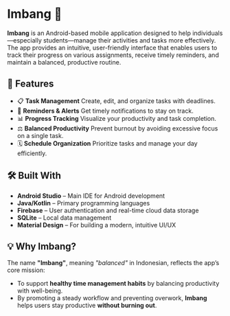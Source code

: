# Imbang 📱

**Imbang** is an Android-based mobile application designed to help individuals—especially students—manage their activities and tasks more effectively. The app provides an intuitive, user-friendly interface that enables users to track their progress on various assignments, receive timely reminders, and maintain a balanced, productive routine.

## 🚀 Features

- 📋 **Task Management**
Create, edit, and organize tasks with deadlines.
- 🔔 **Reminders & Alerts**
Get timely notifications to stay on track.
- 📊 **Progress Tracking**
Visualize your productivity and task completion.
- ⚖️ **Balanced Productivity**
Prevent burnout by avoiding excessive focus on a single task.
- 🗓️ **Schedule Organization**
Prioritize tasks and manage your day efficiently.

## 🛠️ Built With

- **Android Studio** – Main IDE for Android development
- **Java/Kotlin** – Primary programming languages
- **Firebase** – User authentication and real-time cloud data storage
- **SQLite** – Local data management
- **Material Design** – For building a modern, intuitive UI/UX

## 💡 Why Imbang?

The name **"Imbang"**, meaning *"balanced"* in Indonesian, reflects the app’s core mission:  
- To support **healthy time management habits** by balancing productivity with well-being.  
- By promoting a steady workflow and preventing overwork, **Imbang** helps users stay productive **without burning out**.
